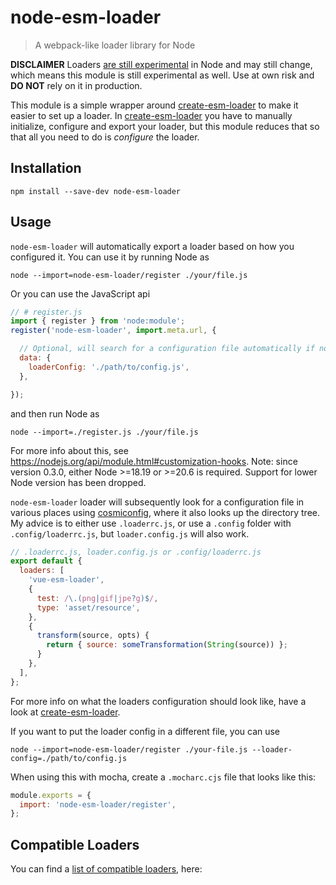 # node-esm-loader

> A webpack-like loader library for Node

**DISCLAIMER** Loaders [are still experimental](https://nodejs.org/api/esm.html#esm_experimental_loaders) in Node and may still change, which means this module is still experimental as well.
Use at own risk and **DO NOT** rely on it in production.

This module is a simple wrapper around [create-esm-loader](https://www.npmjs.com/package/create-esm-loader) to make it easier to set up a loader.
In [create-esm-loader](https://www.npmjs.com/package/create-esm-loader) you have to manually initialize, configure and export your loader, but this module reduces that so that all you need to do is *configure* the loader.

## Installation

```npm install --save-dev node-esm-loader```

## Usage

`node-esm-loader` will automatically export a loader based on how you configured it.
You can use it by running Node as
```
node --import=node-esm-loader/register ./your/file.js
```

Or you can use the JavaScript api
```js
// # register.js
import { register } from 'node:module';
register('node-esm-loader', import.meta.url, {

  // Optional, will search for a configuration file automatically if not specified
  data: {
    loaderConfig: './path/to/config.js',
  },

});
```
and then run Node as
```
node --import=./register.js ./your/file.js
```
For more info about this, see https://nodejs.org/api/module.html#customization-hooks.
Note: since version 0.3.0, either Node >=18.19 or >=20.6 is required.
Support for lower Node version has been dropped.

`node-esm-loader` loader will subsequently look for a configuration file in various places using [cosmiconfig](https://www.npmjs.com/package/cosmiconfig), where it also looks up the directory tree.
My advice is to either use `.loaderrc.js`, or use a `.config` folder with `.config/loaderrc.js`, but `loader.config.js` will also work.
```js
// .loaderrc.js, loader.config.js or .config/loaderrc.js
export default {
  loaders: [
    'vue-esm-loader',
    {
      test: /\.(png|gif|jpe?g)$/,
      type: 'asset/resource',
    },
    {
      transform(source, opts) {
        return { source: someTransformation(String(source)) };
      }
    },
  ],
};
```
For more info on what the loaders configuration should look like, have a look at [create-esm-loader](https://www.npmjs.com/package/create-esm-loader).

If you want to put the loader config in a different file, you can use
```
node --import=node-esm-loader/register ./your-file.js --loader-config=./path/to/config.js
```

When using this with mocha, create a `.mocharc.cjs` file that looks like this:
```js
module.exports = {
  import: 'node-esm-loader/register',
};
```

## Compatible Loaders

You can find a [list of compatible loaders][loaderlist], here:

[loaderlist]: https://www.npmjs.com/package/create-esm-loader?activeTab=dependents
